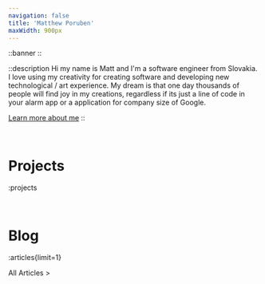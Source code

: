 ```yaml
---
navigation: false
title: 'Matthew Poruben'
maxWidth: 900px
---
```


::banner
::


::description
Hi my name is Matt and I'm a software engineer from Slovakia. I love using my creativity
for creating software and developing new technological / art experience. My dream is that
one day thousands of people will find joy in my creations, regardless if its just a line
of code in your alarm app or a application for company size of Google.

[Learn more about me](about)
::


<br/>

# Projects
:projects

<br/>

# Blog
:articles{limit=1}

<router-link to="/blog">All Articles > </router-link>
